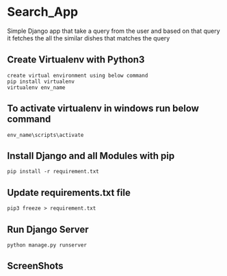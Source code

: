 # Search_App
Simple Django app that take a query from the user and based on that query it fetches the all the similar dishes that matches the query

## Create Virtualenv with Python3
	create virtual environment using below command
  	pip install virtualenv
  	virtualenv env_name
  
## To activate virtualenv in windows run below command
  	env_name\scripts\activate
	
## Install Django and all Modules with pip
	pip install -r requirement.txt 
 
## Update requirements.txt file
	pip3 freeze > requirement.txt

## Run Django Server
	python manage.py runserver
## ScreenShots 


